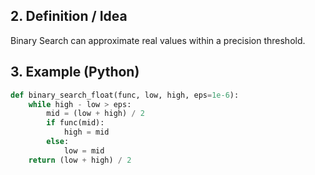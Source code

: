 ## 2. Definition / Idea

Binary Search can approximate real values within a precision threshold.

## 3. Example (Python)

```python
def binary_search_float(func, low, high, eps=1e-6):
    while high - low > eps:
        mid = (low + high) / 2
        if func(mid):
            high = mid
        else:
            low = mid
    return (low + high) / 2
```
